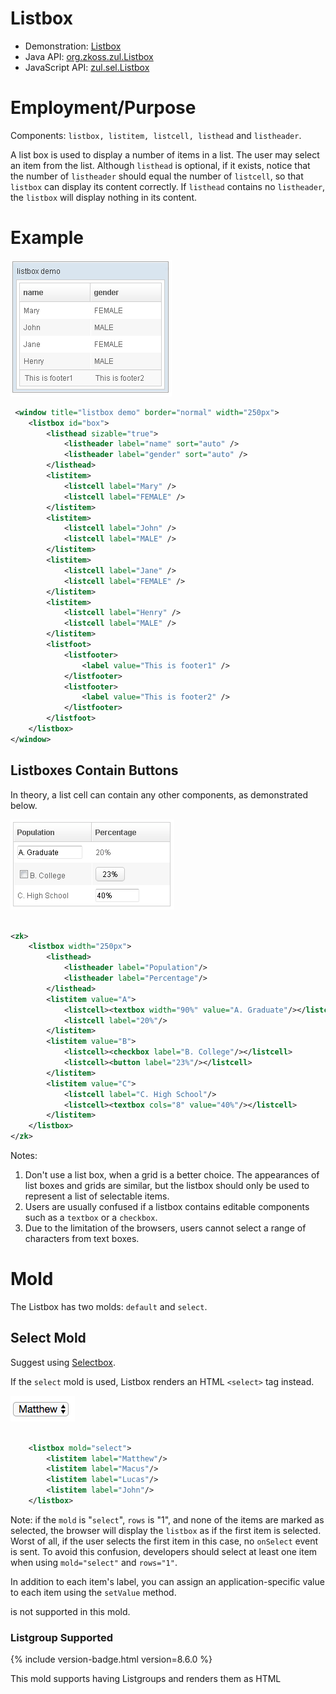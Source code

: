# Listbox

- Demonstration: [Listbox](http://www.zkoss.org/zkdemo/listbox)
- Java API: [org.zkoss.zul.Listbox](https://www.zkoss.org/javadoc/latest/zk/org/zkoss/zul/Listbox.html)
- JavaScript API: [zul.sel.Listbox](https://www.zkoss.org/javadoc/latest/jsdoc/classes/zul.sel.Listbox.html)


# Employment/Purpose

Components: `listbox, listitem, listcell, listhead` and `listheader`.

A list box is used to display a number of items in a list. The user may
select an item from the list. Although `listhead` is optional, if it
exists, notice that the number of `listheader` should equal the number
of `listcell`, so that `listbox` can display its content correctly. If
`listhead` contains no `listheader`, the `listbox` will display nothing
in its content.

# Example

![](/zk_component_ref/images/ZKComRef_Listbox_Example.png)

```xml
 <window title="listbox demo" border="normal" width="250px">
    <listbox id="box">
        <listhead sizable="true">
            <listheader label="name" sort="auto" />
            <listheader label="gender" sort="auto" />
        </listhead>
        <listitem>
            <listcell label="Mary" />
            <listcell label="FEMALE" />
        </listitem>
        <listitem>
            <listcell label="John" />
            <listcell label="MALE" />
        </listitem>
        <listitem>
            <listcell label="Jane" />
            <listcell label="FEMALE" />
        </listitem>
        <listitem>
            <listcell label="Henry" />
            <listcell label="MALE" />
        </listitem>
        <listfoot>
            <listfooter>
                <label value="This is footer1" />
            </listfooter>
            <listfooter>
                <label value="This is footer2" />
            </listfooter>
        </listfoot>
    </listbox>
</window>
```

## Listboxes Contain Buttons

In theory, a list cell can contain any other components, as demonstrated
below.

![](/zk_component_ref/images/ZKComRef_Listbox_Example_ContainComponents.png)

```xml
 
<zk>
    <listbox width="250px">
        <listhead>
            <listheader label="Population"/>
            <listheader label="Percentage"/>
        </listhead>
        <listitem value="A">
            <listcell><textbox width="90%" value="A. Graduate"/></listcell>
            <listcell label="20%"/>
        </listitem>
        <listitem value="B">
            <listcell><checkbox label="B. College"/></listcell>
            <listcell><button label="23%"/></listcell>
        </listitem>
        <listitem value="C">
            <listcell label="C. High School"/>
            <listcell><textbox cols="8" value="40%"/></listcell>
        </listitem>
    </listbox>
</zk>
```

Notes:

1.  Don't use a list box, when a grid is a better choice. The
    appearances of list boxes and grids are similar, but the listbox
    should only be used to represent a list of selectable items.
2.  Users are usually confused if a listbox contains editable components
    such as a `textbox` or a `checkbox`.
3.  Due to the limitation of the browsers, users cannot select a range
    of characters from text boxes.

# Mold

The Listbox has two molds: `default` and `select`.

## Select Mold

Suggest using [ Selectbox](/zk_component_ref/selectbox).

If the `select` mold is used, Listbox renders an HTML `<select>` tag
instead.

![](/zk_component_ref/images/1000000000000085000000343B08C7D1.png)

```xml
 
    <listbox mold="select">
        <listitem label="Matthew"/>
        <listitem label="Macus"/>
        <listitem label="Lucas"/>
        <listitem label="John"/>
    </listbox>
```

Note: if the `mold` is "`select`", `rows` is "1", and none of the items
are marked as selected, the browser will display the `listbox` as if the
first item is selected. Worst of all, if the user selects the first item
in this case, no `onSelect` event is sent. To avoid this confusion,
developers should select at least one item when using `mold="select"`
and `rows="1"`.

In addition to each item's label, you can assign an application-specific
value to each item using the `setValue` method.

<listhead> is not supported in this mold.

### Listgroup Supported

{% include version-badge.html version=8.6.0 %}

This mold supports having Listgroups and renders them as HTML
<optgroup>.

![](/zk_component_ref/images/Select-mold-optgroup.png)

```xml
<listbox mold="select">
    <listgroup label="Support"/>
    <listitem label="Matthew"/>
    <listitem label="Macus"/>
    <listgroup label="R&amp;D"/>
    <listitem label="Lucas"/>
    <listitem label="John"/>
</listbox>
```

{% include Notice.html text="Listbox doesn't send onClick event for listitem under this mold." %}

# Keyboard Navigation Listbox

- Press `UP` and `DOWN` to move the selection up and down by one list
  item.
- Press `PgUp` and `PgDn` to move the selection up and down by one page.
- Press `HOME` to move the selection to the first item, and `END` to
  move to the last item.
- Press `Ctrl+UP` and `Ctrl+DOWN` to move the focus up and down by one
  list item without changing the selection.
- Press `SPACE` to select the item in focus.

# Paging

Like grids, you can use multiple pages to represent large content by
setting the mold to `paging`. Similarly, you can control how many items
each page displays, whether to use an external paging component and
whether to customize the behavior when a page is selected.

The `listbox` and `grid` components support the paging intrinsically, so
you don't need to specify a paging component explicitly as above unless
you want to have different visual layout or to control multiple
`listbox` and `grid`controls with one paging component.

Please refer to the [ Grid]({{site.baseurl}}/zk_component_ref/grid#Paging) for more
details.

## Autopaging

When using the paging mold and vflex, you can also turn on autopaging
([org.zkoss.zul.Listbox#setAutopaging(boolean)](https://www.zkoss.org/javadoc/latest/zk/org/zkoss/zul/Listbox.html#setAutopaging(boolean)))
such that Listbox will determine the page size automatically based on
the available height.

{% include Notice.html text="This feature only works when each row has the same height." %}

{% include version-badge.html version=5.0.2 %}

**Note:** If the autopaging is enabled, the height of each row will be
applied the following CSS by default. If you want to change the height,
please overwrite the CSS rule as your preference.

```css
.z-listbox-autopaging .z-listcell-cnt {
    height: 30px;
    overflow: hidden;
}
```

{% include version-badge.html version=5.0.8 %}

**Note:** In ZK 7, we change the naming *.z-listcell-cnt* to
*.z-listcell-content*. {% include version-badge.html version=7.0.3 %}

```css
.z-listbox-autopaging .z-listitem {
    height: 80px; /* set custom height */
}
.z-listbox-autopaging .z-listcell-content {
    height: auto;     /* remove the default height */
    max-height: 58px; /* limit the height to avoid long text increasing the height */
}
```

## PagingDisabled

{% include version-badge.html version=8.0.3 %}

Once the `pagingDisabled` is set to `true`, users will be blocked from
navigating through the pagination.

# Selection

## Nonselectable Tags

{% include version-badge.html version=5.0.5 %}

By default, when a user clicks on an HTML `<button>, <input>,

<textarea>

` or <a> tag, it doesn't change the selection. For example, when a
user clicks the textbox in the following example, the selection state of
the item won't be changed (only the textbox gains the focus).

```xml
<listitem>
    <listcell>
        <textbox/>
    </listcell>
</listitem>
```

### Click to Select Anyway

Sometimes it is not intuitive, such as using with inplace editing
([org.zkoss.zul.impl.InputElement#isInplace()](https://www.zkoss.org/javadoc/latest/zk/org/zkoss/zul/impl/InputElement.html#isInplace())).
If you want to have more control of whether to select an item, you could
specify a list of tags in the nonselectableTags property
([org.zkoss.zul.Listbox#setNonselectableTags(java.lang.String)](https://www.zkoss.org/javadoc/latest/zk/org/zkoss/zul/Listbox.html#setNonselectableTags(java.lang.String))).
For example, if you want to select the item, no matter what tag the user
clicks, you could specify an empty string as follows.

```xml
<listbox nonselectableTags="">
    <listitem><listcell><textbox/></listcell></listitem>
    <listitem><listcell><button label="button"/></listcell></listitem>
    <listitem><listcell><h:input xmlns:h="native"/></listcell></listitem>
    <listitem><listcell><datebox/></listcell></listitem>
</listbox>
```

If you only want to ignore BUTTON and INPUT only, you could specify:

```xml
<!-- The tag here means HTML tag, not ZUL tag -->
<listbox nonselectableTags="button, input"/> 
```

### Click Checkmark to Select Only

{% include version-badge.html version=5.0.6 %}

If you want to toggle the selection only when the user clicks on the
checkmark, you could specify `*`. Notice that you have to specify
`checkmark="true"` as well (otherwise, no item is selectable).

This setting also allows to select and copy a text in a listcell with
ctrl+c.

```xml
    <listbox checkmark="true" nonselectableTags="*">
        <listitem>
            <listcell>
                you can copy the text with ctrl+c
            </listcell>
        </listitem>
    </listbox>
```

## Multiple Selection

{% include version-badge.html version=6.0.0 %}

When a user clicks on a list item, the whole row is selected and the
`onSelect` event is sent back to the server to notify the application.
You are able to enable multiple selections by setting the `multiple`
attribute to true. The default value is `false`.

If there is no checkmark (by default `checkmark="false"`), then **click
to select one item will deselect others**, just like you select a file
in a file browser in a OS.

To select multiple items, you can:

- press `Ctrl` to select separate items:

![](/zk_component_ref/images/listbox-select-separately.png)

- press `Shift` to select consecutive items:

![](/zk_component_ref/images/listbox-select-consecutive.png)

### Enable with a ListModel

If you assign a ListModel to a Listbox, then you should enable the
multiple selection with the <strong>ListModel</strong>

. Please **do not** set <strong>multiple</strong> on listbox directly,
and set <strong>multiple</strong> on the model instead.

```xml
...
List Items = new ArrayList();
for (int i = 0; i < 1000; i++) {
    Items.add("data "+i);
}
ListModelList model = new ListModelList(Items);
model.setMultiple(true);
...

<listbox model="${model}" ... />
```

## The Checkmark Property

The `checkmark` attribute controls whether to display a checkbox or a
radio button in front of each list item.

![](/zk_component_ref/images/ZKComRef_Listbox_Checkmark.png)

In the following example, you will notice how a checkbox is added
automatically when you move a list item from the left listbox to the
right one. The checkbox is then removed when you move a list item from
the right listbox to the left listbox.

```xml
<zk>
    <hbox>
        <listbox id="src" rows="0" multiple="true" width="200px">
            <listhead>
                <listheader label="Population"/>
                <listheader label="Percentage"/>
            </listhead>
            <listitem id="a" value="A">
                <listcell label="A. Graduate"/>
                <listcell label="20%"/>
            </listitem>
            <listitem id="b" value="B">
                <listcell label="B. College"/>
                <listcell label="23%"/>
            </listitem>
            <listitem id="c" value="C">
                <listcell label="C. High School"/>
                <listcell label="40%"/>
            </listitem>
            <listitem id="d" value="D">
                <listcell label="D. Others"/>
                <listcell label="17%"/>
            </listitem>
        </listbox>
        <vbox>
            <button label="=&gt;" onClick="move(src, dst)"/>
            <button label="&lt;=" onClick="move(dst, src)"/>
        </vbox>
        <listbox id="dst" checkmark="true" rows="0" multiple="true" width="200px">
            <listhead>
                <listheader label="Population" width="120px"/>
                <listheader label="Percentage"/>
            </listhead>
            <listitem id="e" value="E">
                <listcell label="E. Supermen"/>
                <listcell label="21%"/>
            </listitem>
        </listbox>
        <zscript>
            void move(Listbox src, Listbox dst) {
                Listitem s = src.getSelectedItem();
                if (s == null)
                    Messagebox.show("Select an item first");
                else
                    s.setParent(dst);
            }
        </zscript>
    </hbox>  
</zk>
```

![](/zk_component_ref/images/ZKComRef_Listbox_Checkmark2.png)

Note: If the `multiple` attribute is false, radio buttons are displayed
instead, as demonstrated by the right hand listbox.

To enable Select all feature, there are some constraints as below: {% include version-badge.html version=5.0.11 %}

Select all checkbox in listheader is only available if ROD is false.

{% include version-badge.html version=8.0.0 %}

If paging mold is enabled, the Select all checkbox in listheader is only
available when using a ListModel implementation as model. (e.g.
ListModelList)

{% include version-badge.html version=6.5.5 %}

The Select all checkbox on listheader now support onCheckSelectAll event
that can determine whether it is checked or not.

```xml
<listbox checkmark="true" multiple="true" width="350px">
    <custom-attributes org.zkoss.zul.listbox.rod="false"/>
    <attribute name="onCheckSelectAll"><![CDATA[
        if (event.isChecked()) {
            System.out.println("Select All Checked");
        } else {
            System.out.println("Select All Un-Checked");
        }
    ]]></attribute>
    <listhead>
        <listheader label="col 1" />
        <listheader label="col 2" />
    </listhead>
    <listitem id="a" value="A">
        <listcell label="A. Graduate"/>
        <listcell label="20%"/>
    </listitem>
    <listitem id="b" value="B">
        <listcell label="B. College"/>
        <listcell label="23%"/>
    </listitem>
</listbox>
```

## Deselect Others when Clicking an Item with Checkmark

{% include version-badge.html version=5.0.5 %}

If a listbox's checkmark
([org.zkoss.zul.Listbox#isCheckmark()](https://www.zkoss.org/javadoc/latest/zk/org/zkoss/zul/Listbox.html#isCheckmark())) is set
to **true**, the selection will be toggled when an user clicks an item.
In other words, all other items will remain their selection state.

If you prefer to **deselect all other items** and select the item being
clicked (which the behavior of ZK 5.0.4 and earlier), you could specify
true to this library property called [ `org.zkoss.zul.listbox.checkmarkDeselectOthers`]({{site.baseurl}}/zk_config_ref/org_zkoss_zul_listbox_checkmarkdeselectothers)
in `WEB-INF/zk.xml`:

```xml
<library-property>
    <name>org.zkoss.zul.listbox.checkmarkDeselectOthers</name>
    <value>true</value>
</library-property>
```

## Toggle Selection when Right Clicking an Item with Checkmark

{% include version-badge.html version=5.0.5 %} If a listbox's checkmark
([org.zkoss.zul.Listbox#isCheckmark()](https://www.zkoss.org/javadoc/latest/zk/org/zkoss/zul/Listbox.html#isCheckmark())) is
enabled, the selection will be toggled when user right click on item.

If you prefer not to select/deselect item on right click, you could
specify false to this library property called
`org.zkoss.zul.listbox.rightSelect` in `WEB-INF/zk.xml`:

```xml
<library-property>
    <name>org.zkoss.zul.listbox.rightSelect</name>
    <value>false</value>
</library-property>
```

# Sorting

Listboxes support the sorting of list items directly. When you enable
sorting, a user can click a Listheader to switch the sorting order
between **ascending and descending**. There are a few ways to enable the
sorting of a particular column.

## Sort

The simplest way is `sort="auto"`. Then, when a user clicks a
listheader, listbox sorts the column based on the **'label** of each
listcell in a **case-insensitive** way.

![](/zk_component_ref/images/ZKComRef_Listbox_Sorting.png)

```xml
 
<zk>
    <listbox width="200px">
        <listhead>
            <listheader label="name" sort="auto"/>
            <listheader label="gender" sort="auto"/>
        </listhead>
...
    </listbox>        
</zk>
```

## Auto-sorting on Fields

If `ListModel` contains non-String object, you need to specify its
property to sort. By default, it sorts in a case-sensitive way with
[FieldComparator](https://www.zkoss.org/javadoc/latest/zk/org/zkoss/zul/FieldComparator.html).

In the following example, we demonstrate how to sort a person object
based on its First Name, Last Name, or Age.

![](/zk_component_ref/images/ZKComRef_Listbox_Auto_Sorting.png)

```xml
    <zscript>
        <![CDATA[

class Person {
      private String firstName;
      private String lastName;
      private int age;

      public Person(String f, String l, int a) {
          firstName = f;
          lastName = l;
          age = a;
      }

      public String getFirstName() {
          return firstName;
      }
      public String getLastName() {
          return lastName;
      }
      public String getFullName() {
          return firstName + " " + lastName;
      }
      public int getAge() {
          return age;
      }
  }

  ListModelList persons = new ListModelList();
  persons.add(new Person("Tom", "Cheng", 43));
  persons.add(new Person("Henri", "Smith", 41));
  persons.add(new Person("Jim", "Xavier", 39));
]]>
    </zscript>
    <listbox model="${persons}">
        <listhead>
            <listheader label="Full Name" sort="auto(lastName, firstName)" />
            <listheader label="Age" sort="auto(age)" />
        </listhead>
        <template name="model">
            <listitem>
                <listcell label="${each.fullName}" />
                <listcell label="${each.age}" />
            </listitem>
        </template>
    </listbox>
```

### Case-insensitive

To sort in case-insensitive, you can apply one of the functions below:

- UPPER()
- LOWER()

```xml
<listheader label="First Name" sort="auto(UPPER(firstName))" />
```

## The SortAscending and SortDescending Properties

If you prefer to sort list items in different ways, you can assign a
`java.util.Comparator` instance to the `sortAscending` and/or
`sortDescending` attributes. Once assigned, the list items can be sorted
in the ascending and/or descending order with the specified comparator.

The invocation of the `sort` attribute with `auto` automatically assigns
two comparators to the `sortAscending` and `sortDescending` attributes.
You can override any of them by assigning another comparator.

For example, assume you want to sort based on the value of list items,
rather than list cell's label, then you assign an instance of
`ListitemComparator` to these attributes as follows.

```xml
    <zscript>
        import org.zkoss.zul.*;
        Comparator asc = new ListitemComparator(-1, true, true);
        Comparator dsc = new ListitemComparator(-1, false, true);
    </zscript>
    <listbox width="200px" model="${model}">
        <listhead>
            <listheader label="ID" sortAscending="${asc}" sortDescending="${dsc}"/>
        </listhead>
    </listbox>
```

## The SortDirection Property

The `sortDirection` attribute determines **the display of the sorting
direction icon** to indicate "ascending" or "descending". It **doesn't
sort** the data. If list items are sorted before adding to the listbox,
you should set this attribute explicitly.

```xml
<listheader sortDirection="ascending"/>
```

Sorting is maintained automatically by the listboxes as long as you
assign the comparator to the corresponding list header.

## The onSort Event

When you assign at least one comparator to a `Listheader`, an
[`onSort`](https://www.zkoss.org/javadoc/7.0.3/zk/org/zkoss/zk/ui/event/SortEvent.html)
event is sent to the server if users clicks on it. The `Listheader`
implements a listener to sort.

If you prefer to handle sorting manually, you can add your own listener
to a `Listheader` for the `onSort` event. To prevent the default
listener invoking the `sort` method, you have to call the
`stopPropagation` method. Alternatively, you can override the `sort`
method, please see below.

## The Sort Method

The `sort` method is the underlying implementation of the default
`onSort` event listener. It is also useful if you want to sort the list
items using Java code. For example, you may have to call this method
after adding items (assuming that they are not added in the proper
order).

```java
new Listem("New Stuff").setParent(listbox);
if (!"natural".header.getSortDirection())
    header.sort("ascending".equals(header.getSortDirection()));
```

The default sorting algorithm is quick-sort (by use of the `sort` method
from the `org.zkoss.zk.ui.Components` class). You can override it with
your own implementation or listen to the `onSort` event as described in
the previous section.

**Tip**: Sorting a large amount of live data could degrade the
performance significantly. It is better to intercept the onSort event or
the sort method to handle it effectively. Please refer to the **Sort
Live Data** section further down.

# Live Data

Like grid[^1], listbox supports *live data*. With live data, developers
can separate data from the view. In other words, developers need only to
provide the data by implementing the
[org.zkoss.zul.ListModel](https://www.zkoss.org/javadoc/latest/zk/org/zkoss/zul/ListModel.html) interface, rather than
manipulating the list box directly.

The benefits are twofold:

- It is easier to use different views to display the same set of data.
- The list box sends the data to the client only if it is visible. This
  saves a lot of network traffic if there is a large amount of data.

There are three steps to make use of live data.

1 Prepare the data in the form of a
[org.zkoss.zul.ListModel](https://www.zkoss.org/javadoc/latest/zk/org/zkoss/zul/ListModel.html). ZK has a concrete
implementation called [org.zkoss.zul.SimpleListModel](https://www.zkoss.org/javadoc/latest/zk/org/zkoss/zul/SimpleListModel.html)
for representing an array of objects.

2 Implement the [org.zkoss.zul.ListitemRenderer](https://www.zkoss.org/javadoc/latest/zk/org/zkoss/zul/ListitemRenderer.html)
interface for rendering a item of data into the listbox.

- - This is optional. If it is not specified the default renderer is
    used to render the data into the first column.
  - You can implement different renderers for representing the same data
    in different views.

3 Set the data in the `model` attribute and, optionally, the renderer in
the `itemRenderer` attribute.

![](/zk_component_ref/images/ZKComRef_Listbox_LiveData.png)

In the following example, we prepared a list model called `strset`,
assigned it to a list box through the `model` attribute. Then, the
listbox will do the rest.

```xml
<window title="Livedata Demo" border="normal" width="200px">
    <zscript><![CDATA[
        String[] data = new String[30];
        for(int j=0; j < data.length; ++j) {
            data[j] = "option "+j;
        }
        ListModel strset = new SimpleListModel(data);
    ]]></zscript>
    <listbox rows="10" model="${strset}">
        <listhead>
            <listheader label="Load on demend"/>
        </listhead>
    </listbox>
</window>
```

> ------------------------------------------------------------------------
>
> <references/>

## Sorting with Live Data

If you allow users to sort a listbox with live data, you have to
implement the interface, [org.zkoss.zul.ext.Sortable](https://www.zkoss.org/javadoc/latest/zk/org/zkoss/zul/ext/Sortable.html),
in addition to the [org.zkoss.zul.ListModel](https://www.zkoss.org/javadoc/latest/zk/org/zkoss/zul/ListModel.html).

```java
class MyListModel implements ListModel, Sortable {
    public void sort(Comparator cmpr, boolean ascending) {
        //do the real sorting
        //notify the listbox (or grid) that data is changed by use of ListDataEvent
    }
    ...
}
```

When a user wants to sort the listbox, the listbox will invoke
[org.zkoss.zul.ext.Sortable#sort(java.util.Comparator,boolean)](https://www.zkoss.org/javadoc/latest/zk/org/zkoss/zul/ext/Sortable.html#sort(java.util.Comparator,boolean))
to sort the data. In other words, the sorting is done by the list model,
rather than the listbox.

After sorting, the list model will notify the listbox by invoking the
[org.zkoss.zul.event.ListDataListener#onChange(org.zkoss.zul.event.ListDataEvent)](https://www.zkoss.org/javadoc/latest/zk/org/zkoss/zul/event/ListDataListener.html#onChange(org.zkoss.zul.event.ListDataEvent))
method of the listbox' registered
[org.zkoss.zul.event.ListDataListener](https://www.zkoss.org/javadoc/latest/zk/org/zkoss/zul/event/ListDataListener.html) instances. These
are registered by
[org.zkoss.zul.ListModel#addListDataListener(org.zkoss.zul.event.ListDataListener)](https://www.zkoss.org/javadoc/latest/zk/org/zkoss/zul/ListModel.html#addListDataListener(org.zkoss.zul.event.ListDataListener)).
In most cases, all the data is changed, so the list model usually sends
the following event:

```java
new ListDataEvent(this, ListDataEvent.CONTENTS_CHANGED, -1, -1)
```

**Note**: the implementation of the
[org.zkoss.zul.ListModel](https://www.zkoss.org/javadoc/latest/zk/org/zkoss/zul/ListModel.html) and
[org.zkoss.zul.ext.Sortable](https://www.zkoss.org/javadoc/latest/zk/org/zkoss/zul/ext/Sortable.html) is independent of the
visual presentation. In other words, they can be used with grids,
listboxes and any other components supporting
[org.zkoss.zul.ListModel](https://www.zkoss.org/javadoc/latest/zk/org/zkoss/zul/ListModel.html).

If you require maximum flexibility, you should not depend on the actual
component used, and instead use
[org.zkoss.zul.event.ListDataEvent](https://www.zkoss.org/javadoc/latest/zk/org/zkoss/zul/event/ListDataEvent.html) to communicate
model changes.

# Scroll a Listitem into Current View

When a Listbox is scrollable, if you want to scroll a Listitem out of
the visible area into the current view (visible area), you can call
[scrollToIndex()](https://www.zkoss.org/javadoc/latest/zk/org/zkoss/zul/Listbox.html#scrollToIndex-int-).

# Properties

## Single-Column Listboxes

The simplest format is as follows. It is a single-column and
single-selection list box.

![](/zk_component_ref/images/ZKComRef_Listbox_SingleColumn.png)

```xml
 
<zk>
    <listbox width="200px">
        <listitem label="Butter Pecan"/>
        <listitem label="Chocolate Chip"/>
        <listitem label="Raspberry Ripple"/>
    </listbox>
</zk>
```

## Multi-Column Listboxes

The list box also supports multiple columns. When a user selects an
item, the entire row is selected.

To define a multi-column list, the number of listcells must match the
number of columns with a row. For example if there are 4 columns then
each row must contain 4 listcells.

![](/zk_component_ref/images/ZKComRef_Listbox_MultiColumn.png)

```xml
<zk>
    <listbox width="200px"> 
        <listitem>
            <listcell label="George"/>
            <listcell label="House Painter"/>
        </listitem>
        <listitem>
            <listcell label="Mary Ellen"/>
            <listcell label="Candle Maker"/>
        </listitem>
        <listitem>
            <listcell label="Roger"/>
            <listcell label="Swashbuckler"/>
        </listitem>
    </listbox>
</zk>
```

## Column Headers

You can specify column headers by using `listhead` and `listheader`,
please see the code below[^2]. In addition to a label, you can specify
an image as the header by `image` attribute.

![](/zk_component_ref/images/ZKComRef_Listbox_ColumnHeaders.png)

```xml
 
    <listbox width="200px">
        <listhead>
            <listheader label="Name"/>
            <listheader label="Occupation"/>
        </listhead>
        ...
    </listbox>
```

> ------------------------------------------------------------------------
>
> <references/>

## Column Footers

You could specify the column footers by using `listfoot` and
`listfooter`. Please note, each time a `listhead` instance is added to a
list box, it must be the first child, and a `listfoot` instance the last
child.

![](/zk_component_ref/images/ZKComRef_Listbox_ColumnFooters.png)

```xml
 
<zk>
    <listbox width="200px">
        <listhead>
            <listheader label="Population"/>
            <listheader align="right" label="%"/>
        </listhead>
        <listitem id="a" value="A">
            <listcell label="A. Graduate"/>
            <listcell label="20%"/>
        </listitem>
        <listitem id="b" value="B">
            <listcell label="B. College"/>
            <listcell label="23%"/>
        </listitem>
        <listitem id="c" value="C">
            <listcell label="C. High School"/>
            <listcell label="40%"/>
        </listitem>
        <listitem id="d" value="D">
            <listcell label="D. Others"/>
            <listcell label="17%"/>
        </listitem>
        <listfoot>
            <listfooter label="More or less"/>
            <listfooter label="100%"/>
        </listfoot>
    </listbox>
</zk>
```

## Auxiliary Headers

Like grids, you can specify auxiliary headers with the `auxhead` and
`auxheader` components.

Please refer to the [ Grid]({{site.baseurl}}/zk_component_ref/grid#Auxiliary_Headers) for
more details.

## Drop-Down List

You can create a drop-down list by setting the listbox's mold to select
and making the box a single row. Notice you cannot use multi-column for
the drop-down list.

![](/zk_component_ref/images/1000000000000049000000488DCF4463.png)

```xml
 
<zk>
    <listbox mold="select" rows="1">
        <listitem label="Car"/>
        <listitem label="Taxi"/>
        <listitem label="Bus" selected="true"/>
        <listitem label="Train"/>
    </listbox>
</zk>
```

## Scrollable Listboxes

A list box will be scrollable if it has a defined or automatically
calculated height (e.g. by specifying the `rows`, `height` or `vflex`
attribute) and there is not enough space to display all the list items.

![](/zk_component_ref/images/ZKComRef_Listbox_Scrollable.png)

```xml
 
<zk>
    <listbox width="250px" rows="4">
        <listhead>
            <listheader label="Name" sort="auto"/>
            <listheader label="Gender" sort="auto"/>
        </listhead>
        <listitem>
            <listcell label="Mary"/>
            <listcell label="FEMALE"/>
        </listitem>
        <listitem>
            <listcell label="John"/>
            <listcell label="MALE"/>
        </listitem>
        <listitem>
            <listcell label="Jane"/>
            <listcell label="FEMALE"/>
        </listitem>
        <listitem>
            <listcell label="Henry"/>
            <listcell label="MALE"/>
        </listitem>
        <listitem>
            <listcell label="Michelle"/>
            <listcell label="FEMALE"/>
        </listitem>
    </listbox>
</zk>
```

{% include version-badge.html version=7.0.0 %}

The browser's default scrollbar is replaced by floating scrollbar and it
is not visible unless user mouse over on the content. To turn off the
floating scrollbar and use original scrollbar, please add the following
configuration in zk.xml.

```xml
<library-property>
    <name>org.zkoss.zul.nativebar</name>
    <value>true</value>
</library-property>
```

**Note**: the value of org.zkoss.zul.nativebar is true by default ({%
include version-badge.html version=7.0.2 %})

## SizedByContent

By default, the widths of listheaders have to be specified explicitly,
or the width of the entire listbox will be evenly distributed among all
the listheaders regardless of what content they might have. If you want
to have a minimal width (that fits the content), you can specify
`hflex="min"` on a `listheader` (not the listbox).

However, a listbox provides an attribute called `sizedByContent`. By
specifying it as true, the column width will be adjusted automatically.
However, it is controlled by the browser, so you will have no 100%
control of it. For example, if a user resized a column, the final width
might not be exactly the same as what he resized.

In general, we suggest to specify `hflex` in listheaders, rather than
specifying `sizedByContent` at a listbox for a much more predictable
result.

### Span

{% include version-badge.html version=5.0.6 %} By default, when sizedByContent is
true, the listheaders only take the required space.

![](/zk_component_ref/images/ZKComRef_Listbox_Nospan.png)

If you want to span the width of the listheaders to occupy the whole
listbox, you can specify true to this attribute

![](/zk_component_ref/images/ZKComRef_Listbox_Span.png)

```xml
<listbox sizedByContent="true" span="true" width="800px">
    <listhead>
        <listheader label="Time Message" />
        <listheader label="Level" />
        <listheader label="Source" />
        <listheader label="Message" />
    </listhead>
    <listitem>
        <listcell label="6/28/10 4:19:18 PM" />
        <listcell label="Info, long content.........................." />
        <listcell label="Server" />
        <listcell label="Merging recovery point 52 created 20 6/27/10 10 :11 PM" />
    </listitem>
</listbox>
```

### Example Usages

See
[listbox-sizedByContent.zul](https://github.com/zkoss/zkbooks/blob/master/componentreference/src/main/webapp/data/listbox/listbox-sizedByContent.zul)
![](/zk_component_ref/images/listbox-sizedByContent.png)

## Rows

The `rows` attribute is used to control how many rows are visible. By
setting it to zero, the list box will resize itself to hold as many as
items if possible.

## Vflex

The `vflex` property controls whether the listbox will grow or shrink
vertically to fit the given space. It is named vertical flexibility. For
example, if the list is too big to fit in the browser window, its height
will decrease to make the whole list control visible in the browser
window.

This property is ignored if the `rows` attribute is specified.

## Show messages when empty

The `emptyMessage` attribute is used to show a message when we have no
items. {% include version-badge.html version=5.0.7 %}

```xml
        <listbox id="test1" emptyMessage="No items match your search">
        
            <listhead sizable="true">
                <listheader label="Type" width="520px" />
                <listheader label="Content" hflex="min" />
                <listheader label="Content" hflex="1" />
            </listhead>
        </listbox>
```

## Maxlength

The `maxlength` property defines the maximum number of characters
visible at the browser. By setting this attribute, you are able to
create a narrower list box.

## Sizable

Like `columns`, you can set the `sizable` attribute of the `listhead` to
`true` to allow users to resize the width of list headers. The
`onColSize` event is also sent when a user resizes listbox.

### Auto Fitting Columns

When you want to resize a column of a Grid or Listbox, all you now need
to do is double click the column when the mouse is over where the
columns meet and the column will automatically resize to fit its
contents. To enable this functionality Listbox's Listhead need the
attribute sizable="true". In other words, all sizable column provides
the auto-fitting functionality. {% include version-badge.html version=5.0.0 %}

## The onAfterRender Event

![](/zk_component_ref/images/listbox_onAfterRender.png)

```xml
<zk>
    <zscript><![CDATA[
        ListModelList lm = new ListModelList(Arrays.asList(new String[] { "David",
                "Thomas", "Steven" }));
    ]]></zscript>
    
    <listbox width="300px" model="${lm}" onAfterRender="self.setSelectedIndex(2)"/>
</zk>
```

## Sticky Header

{% include version-badge.html version=9.6.0 %}

After adding a sclass "z-sticky-header", when we scroll down a page and
make a Listbox's header out of visible range in a viewport, the
Listbox's header becomes floating and sticky on the top of the page.

```xml
  <listbox sclass="z-sticky-header">
    <!-- listhead, listitem... -->
  </listbox>
```

# Columns Menu

For example, {% include version-badge.html version=6.5.0 %}

![](/zk_component_ref/images/ZKComRef_Listbox_Columns_Menu.PNG)

```xml
<zk>
    <listbox>
        <listhead menupopup="auto">
            <listheader label="Author" sort="auto"/>
            <listheader label="Title" sort="auto"/>
            <listheader label="Publisher" sort="auto"/>
            <listheader label="Hardcover" sort="auto"/>
        </listhead>
        // omitted...
    </listbox>
</zk>
```

- For further details, please refer to [ Listhead component]({{site.baseurl}}/zk_component_ref/listhead)
  directly.

## Ungroup Column Menu

When the user groups the content of the listbox, the column's menu will
show an ungroup icon for user to reset the group. {% include edition-availability.html edition="ee" %} {%
include version-badge.html version=6.5.0 %}

![](/zk_component_ref/images/ZKComRef_Listbox_Columns_Menu_Ungroup.PNG)

**Note:** If the Listbox contains with Model, *GroupsModel*, you have to
register an *onUngroup* event for listheader to show an ungroup icon and
then replace the current model with a *ListModel* to reset the group.

For example,

```xml
<zk>
    <zscript><![CDATA[
  int cnt = 0;
Object[][] foods = new Object[][] {
    new Object[] { "Vegetables", "Asparagus", "Vitamin K", 115, 43},
    new Object[] { "Vegetables", "Beets", "Folate", 33, 74},
    new Object[] { "Vegetables", "Tomatoes", "Vitamin C", 57, 37},
    new Object[] { "Seafood", "Salmon", "Tryptophan", 103, 261},
    new Object[] { "Seafood", "Cod", "Tryptophan", 90, 119}
};
public class FoodGroupRenderer implements ListitemRenderer {
    public void render(Listitem row, Object obj, int index) {
        if (row instanceof Listgroup) {
            row.setLabel(obj.toString());
        } else {
            Object[] data = (Object[]) obj;
            row.appendChild(new Listcell(data[0].toString()));
            row.appendChild(new Listcell(data[1].toString()));
            row.appendChild(new Listcell(data[2].toString()));
            row.appendChild(new Listcell(data[3].toString()));
            row.appendChild(new Listcell(data[4].toString()));
        }
    }
}
ListModelList listmodel = new ListModelList();
for (int i = 0; i < foods.length; i++)
    listmodel.add(foods[i]);
ListitemRenderer renderer = new FoodGroupRenderer();
GroupsModel model = new GroupsModelArray(foods, new ArrayComparator(0, true));
    ]]></zscript>
    <listbox id="listbox" model="${model}" itemRenderer="${renderer}">
        <listhead menupopup="auto">
            <listheader label="Category" sort="auto(0)" onGroup='listbox.setModel(model)'
                onUngroup='listbox.setModel(listmodel);' />
            <listheader label="Name" sort="auto(1)" />
            <listheader label="Top Nutrients" sort="auto(2)" />
            <listheader label="% of Daily" sort="auto(3)" />
            <listheader label="Calories" sort="auto(4)" />
        </listhead>
    </listbox>
</zk>
```

# Listgroup Component

Both Grid, and Listbox support Grouping concept, it enables developers
to display data in an advanced way. Moreover, live data are also
supported in Grouping Grid, and Listbox with the
[org.zkoss.zul.GroupsModel](https://www.zkoss.org/javadoc/latest/zk/org/zkoss/zul/GroupsModel.html) interface..

![](/zk_component_ref/images/ZKComRef_Listbox_Grouping.png)

```xml
<zk>
    <listbox>
        <listhead sizable="true">
            <listheader label="Brand"/>
            <listheader label="Processor Type" width="150px"/>
            <listheader label="Memory (RAM)" width="120px"/>
            <listheader label="Price"  width="100px"/>
            <listheader label="Hard Drive Capacity" width="150px"/>
        </listhead>
        <listgroup label="Dell"/>
        <listitem>
            <listcell style="padding-left:15px" label="Dell E4500 2.2GHz"/>
            <listcell label="Intel Core 2 Duo"/>
            <listcell label="2GB RAM"/>
            <listcell label="$261.00" style="color:green"/>
            <listcell label="500GB"/>
        </listitem>
        <listitem>
            <listcell style="padding-left:15px" label="XP-Pro Slim Dell-Inspiron-530-s"/>
            <listcell label="Intel Core 2 Duo"/>
            <listcell label="2GB RAM"/>
            <listcell label="$498.93" style="color:green"/>
            <listcell label="500GB"/>               
        </listitem>
        <listitem>
            <listcell style="padding-left:15px" label="Dell P4 3.2 GHz"/>
            <listcell label="Intel Pentium 4"/>
            <listcell label="4GB RAM"/>
            <listcell label="$377.99" style="color:green"/>
            <listcell label="500GB"/>               
        </listitem>
        <listgroup label="Compaq"/>
        <listitem>
            <listcell style="padding-left:15px" label="Compaq SR5113WM"/>
            <listcell label="Intel Core Duo"/>
            <listcell label="1GB RAM"/>
            <listcell label="$279.00" style="color:green"/>
            <listcell label="160GB"/>               
        </listitem>
        <listitem>
            <listcell style="padding-left:15px" label="Compaq HP XW4200"/>
            <listcell label="Intel Pentium 4"/>
            <listcell label="4GB RAM"/>
            <listcell label="$980" style="color:green"/>
            <listcell label="500GB"/>               
        </listitem>
        <listgroupfoot>
            <listcell span="5" label="This a summary about Compaq Desktop PCs"/>
        </listgroupfoot>
    </listbox>
</zk>
```

`*`[`Available in ZK PE and EE only`](http://www.zkoss.org/product/edition.dsp)  

For more information, please take a look at these smalltalks,

- [ Learn About Grouping with Listbox and Grid](https://www.zkoss.org/wiki/Small_Talks/2008/May/Learn_About_Grouping_with_Listbox_and_Grid)
- [ About How Grouping Works with Live Data](https://www.zkoss.org/wiki/Small_Talks/2008/May/Learn_About_How_Grouping_Works_with_Live_Data)
- [ Add Summary Field For Grouping](https://www.zkoss.org/wiki/Small_Talks/2008/May/Add_Summary_Field_For_Grouping).

Or refer to [ Listgroup component]({{site.baseurl}}/zk_component_ref/listgroup)
directly.

# Frozen Component

In ZK 5 you are now able to freeze columns within a Grid and Listbox.
This mirrors functionality seen within Excel and makes data in these
components easier to read, interpret and handle.

The following code demonstrates how to freeze a column within a Grid:

```xml
    <listbox>
        <listhead>
            <listheader label="header 1"/>
            <listheader label="header 2"/>
            <listheader label="header 3"/>
            <listheader label="header 4"/>
        </listhead>
        <frozen columns="2"/>
        <listitem>
            <listcell label="cell 1"/>
            <listcell label="cell 2"/>
            <listcell label="cell 3"/>
            <listcell label="cell 4"/>
        </listitem>
    </listbox>
```

{% include version-badge.html version=5.0.0 %}

- For further details, please refer to [ Frozen component]({{site.baseurl}}/zk_component_ref/frozen)
  directly.

# Custom Attributes

## org.zkoss.zul.listbox.rightSelect

`[default: true]`  
`[inherit: true]`

It specifies that the selection will be toggled when user right clicks
on an item, if the checkmark is enabled
([org.zkoss.zul.Listbox#isCheckmark()](https://www.zkoss.org/javadoc/latest/zk/org/zkoss/zul/Listbox.html#isCheckmark())). If it
is turned off, right clicking on an item won't change its selection
state.

## org.zkoss.zul.listbox.groupSelect

`[default: false]`  
`[inherit: true]`

{% include version-badge.html version=5.0.7 %}

It specifies whether Listgroups are selectable under this Listbox.
(Similar to above, it can also be specified as a library property, which
will be in effect for the whole application.)

## org.zkoss.zul.listbox.autoSort

`[default: false]`  
`[inherit: true]`

{% include version-badge.html version=5.0.7 %}

Specifies whether to sort the model when the following cases:

- [org.zkoss.zul.Listbox#setModel(ListModel)](https://www.zkoss.org/javadoc/latest/zk/org/zkoss/zul/Listbox.html#setModel(ListModel))
  is called and
  [org.zkoss.zul.Listheader#setSortDirection(String)](https://www.zkoss.org/javadoc/latest/zk/org/zkoss/zul/Listheader.html#setSortDirection(String))
  is set.
- [org.zkoss.zul.Listheader#setSortDirection(String)](https://www.zkoss.org/javadoc/latest/zk/org/zkoss/zul/Listheader.html#setSortDirection(String))
  is called.
- Model receives [org.zkoss.zul.event.ListDataEvent](https://www.zkoss.org/javadoc/latest/zk/org/zkoss/zul/event/ListDataEvent.html)and
  [org.zkoss.zul.Listheader#setSortDirection(String)](https://www.zkoss.org/javadoc/latest/zk/org/zkoss/zul/Listheader.html#setSortDirection(String))
  is set.

If you want to ignore sort when receiving
[org.zkoss.zul.event.ListDataEvent](https://www.zkoss.org/javadoc/latest/zk/org/zkoss/zul/event/ListDataEvent.html), you can specifies
the value as **ignore.change**.

## org.zkoss.zul.listbox.rod

`[default: false]`  
`[inherit: true]`

It specifies whether to enable ROD (render-on-demand). For more
information, please refer to [ZK Developer's Reference: Performance Tips]({{site.baseurl}}/zk_dev_ref/performance_tips/turn_on_render_on_demand).

## org.zkoss.zul.listbox.preloadSize

`[default: 50]`  
`[inherit: true]`

{% include version-badge.html version=6.0.1 %}

It specifies the number of items to preload when receiving the rendering
request from the client. It is used only if live data
([org.zkoss.zul.Listbox#setModel(ListModel)](https://www.zkoss.org/javadoc/latest/zk/org/zkoss/zul/Listbox.html#setModel(ListModel)))
and not paging
([org.zkoss.zul.Listbox#getPagingChild()](https://www.zkoss.org/javadoc/latest/zk/org/zkoss/zul/Listbox.html#getPagingChild())).

## org.zkoss.zul.listbox.initRodSize

`[default: 50]`  
`[inherit: true]`

{% include version-badge.html version=6.0.1 %}

Specifies the number of items rendered when the Listbox first render. It
is used only if live data
([org.zkoss.zul.Listbox#setModel(ListModel)](https://www.zkoss.org/javadoc/latest/zk/org/zkoss/zul/Listbox.html#setModel(ListModel)))
and not paging
([org.zkoss.zul.Listbox#getPagingChild()](https://www.zkoss.org/javadoc/latest/zk/org/zkoss/zul/Listbox.html#getPagingChild())).

## org.zkoss.zul.listbox.autohidePaging

`[default: true]`  
`[inherit: true]`

{% include version-badge.html version=7.0.1 %}

It specifies whether to enable autohide property for internal paging
component.



# Supported Events

<table>
<thead>
<tr class="header">
<th><center>
<p>Name</p>
</center></th>
<th><center>
<p>Event Type</p>
</center></th>
</tr>
</thead>
<tbody>
<tr class="odd">
<td><center>
<p>`onSelect`</p>
</center></td>
<td><p><strong>Event:</strong>
[org.zkoss.zk.ui.event.SelectEvent](https://www.zkoss.org/javadoc/latest/zk/org/zkoss/zk/ui/event/SelectEvent.html) Notifies one that
the user has selected a new item in the listbox.</p></td>
</tr>
<tr class="even">
<td><center>
<p>`onFocus`</p>
</center></td>
<td><p><strong>Event:</strong>
[org.zkoss.zk.ui.event.Event](https://www.zkoss.org/javadoc/latest/zk/org/zkoss/zk/ui/event/Event.html) Denotes when a component
gets the focus. Remember event listeners execute at the server, so the
focus at the client might be changed when the event listener for onFocus
got executed.</p></td>
</tr>
<tr class="odd">
<td><center>
<p>`onBlur`</p>
</center></td>
<td><p><strong>Event:</strong>
[org.zkoss.zk.ui.event.Event](https://www.zkoss.org/javadoc/latest/zk/org/zkoss/zk/ui/event/Event.html) Denotes when a component
loses the focus. Remember event listeners execute at the server, so the
focus at the client might be changed when the event listener for onBlur
got executed.</p></td>
</tr>
<tr class="even">
<td><center>
<p>`onAfterRender`</p>
</center></td>
<td><p><strong>Event:</strong>
[org.zkoss.zk.ui.event.Event](https://www.zkoss.org/javadoc/latest/zk/org/zkoss/zk/ui/event/Event.html)</p></td>
</tr>
<tr class="odd">
<td><center>
<p>`onPageSize`</p>
</center></td>
<td><p><strong>Event:</strong>
[org.zkoss.zul.event.PageSizeEvent](https://www.zkoss.org/javadoc/latest/zk/org/zkoss/zul/event/PageSizeEvent.html) Notifies the paging
size has been changed when the autopaging
([org.zkoss.zul.Listbox#setAutopaging(boolean)](https://www.zkoss.org/javadoc/latest/zk/org/zkoss/zul/Listbox.html#setAutopaging(boolean)))
is enabled and user changed the size of the content.</p></td>
</tr>
<tr class="even">
<td><center>
<p>`onCheckSelectAll`</p>
</center></td>
<td><p><strong>Event:</strong>
[org.zkoss.zk.ui.event.CheckEvent](https://www.zkoss.org/javadoc/latest/zk/org/zkoss/zk/ui/event/CheckEvent.html) (Since 6.5.6)
Notifies the checkbox on a listheader is checked to select all checkable
items.</p></td>
</tr>
</tbody>
</table>

- Inherited Supported Events: [ XulElement]({{site.baseurl}}/zk_component_ref/xulelement#Supported_Events)

# Supported Molds

Available molds of a component are defined in lang.xml embedded in
zul.jar.

<table>
<thead>
<tr class="header">
<th><center>
<p>Name</p>
</center></th>
<th><center>
<p>Snapshot</p>
</center></th>
</tr>
</thead>
<tbody>
<tr class="odd">
<td><center>
<p>default</p>
</center></td>
<td>![](/zk_component_ref/images/listbox_mold_default.png)</td>
</tr>
<tr class="even">
<td><center>
<p>select</p>
</center></td>
<td>![](/zk_component_ref/images/listbox_mold_select.png)</td>
</tr>
<tr class="odd">
<td><center>
<p>paging</p>
</center></td>
<td>![](/zk_component_ref/images/listbox_mold_paging.png)</td>
</tr>
</tbody>
</table>

# Supported Children

[` Listitem`]({{site.baseurl}}/zk_component_ref/listitem)`, ' [` Listhead`]({{site.baseurl}}/zk_component_ref/listhead)`, ' [` Listfoot`]({{site.baseurl}}/zk_component_ref/listfoot)`, ' [` Listgroup`]({{site.baseurl}}/zk_component_ref/listgroup)`, ' [` Listgroupfoot`]({{site.baseurl}}/zk_component_ref/listgroupfoot)

# Version History

| Version | Date           | Content                                                                                                                                                                                         |
|---------|----------------|-------------------------------------------------------------------------------------------------------------------------------------------------------------------------------------------------|
| 5.0.2   | May 2010       | Support the autopaging                                                                                                                                                                          |
| 5.0.4   | July 2010      | Support onAfterRender event                                                                                                                                                                     |
| 5.0.5   | September 2010 | The nonselectabletag property was introduced to enhance the control of when to select an item                                                                                                   |
| 5.0.5   | September 2010 | When a listbox's checkmark is enabled and an item is clicked, it will toggle the selection of the item and the other remains the same.                                                          |
| 5.0.5   | October 2010   | When a listbox's checkmark is enabled and an item is right clicked, it will toggle the selection of the item.                                                                                   |
| 5.0.5   | October 2010   | The span property was introduced to span the columns to occupy the whole listbox.                                                                                                               |
| 5.0.6   | February 2011  | The nonselectableTags property supported "\*".                                                                                                                                                  |
| 5.0.7   | April 2011     | Listbox shall sort model based on current state.                                                                                                                                                |
| 5.0.7   | April 2011     | The emptyMessage attribute supported                                                                                                                                                            |
| 5.0.7   | April 2011     | The onPageSize event was introduced.                                                                                                                                                            |
| 5.0.8   | June 2011      | Deprecated setPreloadSize, instead with a custom attributes "org.zkoss.zul.listbox.preloadSize".                                                                                                |
| 5.0.8   | June 2011      | Add a custom attributes "org.zkoss.zul.listbox.initRodSize" for control ROD render size.                                                                                                        |
| 5.0.11  | February 2012  | [ZK-873](http://tracker.zkoss.org/browse/ZK-873): Select all checkbox in listheader is only available if ROD is false.                                                                          |
| 6.5.0   | June 2012      | [ZK-120](http://tracker.zkoss.org/browse/ZK-120): Provide menupopup="auto" for listbox                                                                                                          |
| 6.5.0   | June 2012      | [ZK-147](http://tracker.zkoss.org/browse/ZK-147): Support ungroup for grid's column menu                                                                                                        |
| 7.0.1   | January 2014   | [ZK-2079](http://tracker.zkoss.org/browse/ZK-2079): Add a custom attributes "org.zkoss.zul.listbox.autohidePaging" for control autohide in internal paging component                            |
| 7.0.2   | April 2014     | Due to the better user-firendly for the scrollbar layout, we changed the org.zkoss.zul.nativebar of the library property to true by default for Grid, Listbox, Tree and Borderlayout component. |
| 7.0.3   | July 2014      | [ZK-2359](http://tracker.zkoss.org/browse/ZK-2359): Since ZK 7, the style class naming of autopaging has changed.                                                                               |
| 8.6.0   | Oct 2018       | [ZK-2756](http://tracker.zkoss.org/browse/ZK-2756): Listbox supports listgroup like optgroup in select mold                                                                                     |
| 9.6.0   | Mar 2021       | [ZK-4795](http://tracker.zkoss.org/browse/ZK-4795): Grid/Listbox/Tree supports sticky column headers                                                                                            |

[^1]: The concept is similar to Swings (`javax.swing.ListModel`).

[^2]: This feature is a bit different from XUL, where listhead and
    listheader are used.

